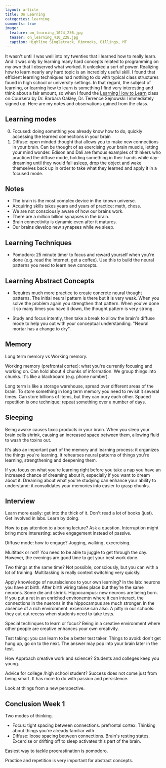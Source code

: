 ```yaml
---
layout: article
title: On Learning
categories: learning
comments: true
image:
  feature: on_learning_1024_256.jpg
  teaser: on_learning_410_228.jpg
  caption: Highline Singletrack, Rimrocks, Billings, MT
---
```


It wasn't until I was well into my twenties that I learned how to really learn.
And it was only by learning many hard concepts related to programming on my own
that I observed what worked. It unlocked a sort of power. Realizing how to learn
nearly any hard topic is an incredibly useful skill. I found that efficient
learning techniques had nothing to do with typical class structures found in
high school or university settings. In that regard, the subject of learning, or
learning how to learn is something I find very interesting and think about a
fair amount, so when I found the [Learning How to
Learn](https://class.coursera.org/learning-002) class on Coursera by Dr. Barbara
Oakley, Dr. Terrence Sejnowski I immediately signed up. Here are my notes and
observations gained from the class.


## Learning modes

0. Focused: doing something you already know how to do, quickly accessing the
   learned connections in your brain
0. Diffuse: open minded thought that allows you to make new connections in your
   brain. Can be thought of as exercising your brain muscle, letting your mind
   wonder. Edison and Dalí are famous examples of thinkers who practiced the
   diffuse mode, holding something in their hands while day-dreaming until they
   would fall asleep, drop the object and wake themselves back up in order to
   take what they learned and apply it in a focused mode.

## Notes

- The brain is the most complex device in the known universe.
- Acquiring skills takes years and years of practice: math, chess.
- We are not consciously aware of how our brains work.
- There are a million billion synapses in the brain.
- Brain connectivity is dynamic even after it matures.
- Our brains develop new synapses while we sleep.

## Learning Techniques

- Pomodoro: 25 minute timer to focus and reward yourself when you're done (e.g. read
  the Internet, get a coffee). Use this to build the neural patterns you need to
  learn new concepts.

## Learning Abstract Concepts

- Requires much more practice to create concrete neural thought patterns. The
  initial neural pattern is there but it is very weak. When you solve the
  problem again you strengthen that pattern. When you've done it so many times
  you have it down, the thought pattern is very strong.

- Study and focus intently, then take a break to allow the brain's diffuse mode
  to help you out with your conceptual understanding. "Neural mortar has a
  change to dry".


## Memory

Long term memory vs Working memory.

Working memory (prefrontal cortex): what you're currently focusing and working
on. Can hold about 4 chunks of information. We group things into chunks. It's
like a blackboard (e.g. phone number).

Long term is like a storage warehouse, spread over different areas of the brain.
To store something in long term memory you need to revisit it several times. Can
store billions of items, but they can bury each other. Spaced repetition is one
technique: repeat something over a number of days.

## Sleeping

Being awake causes toxic products in your brain. When you sleep your brain cells
shrink, causing an increased space between them, allowing fluid to wash the
toxins out.

It's also an important part of the memory and learning process: it organizes the
things you're learning. It rehearses neural patterns of things you're learning,
strengthening and deepening them.

If you focus on what you're learning right before you take a nap you have an
increased chance of dreaming about it, especially if you want to dream about it.
Dreaming about what you're studying can enhance your ability to understand: it
consolidates your memories into easier to grasp chunks.

## Interview

Learn more easily: get into the thick of it. Don't read a lot of books (just).
Get involved in labs. Learn by doing.

How to pay attention to a boring lecture? Ask a question. Interruption might
bring more interesting: active engagement instead of passive.

Diffuse mode: how to engage? Jogging, walking, excercising.

Multitask or not? You need to be able to juggle to get through the day. However,
the evenings are good time to get your best work done.

Two things at the same time? Not possible, consciously, but you can with a lot
of training. Multitasking is really context switching very quickly.

Apply knowledge of neuralscience to your own learning? In the lab: neurons you
have at birth. After birth wiring takes place but they're the same neurons. Some
die and shrink. Hippocampus: new neurons are being born. If you put a rat in an
enriched environemtn where it can interact, the connections in the nuerons in
the hippocampus are much stronger. In the absence of a rich environment:
excercise can also. A pitty in our schools: they cut out recess when students
need to take tests.

Special techinques to learn or focus? Being in a creative environment where
other people are creative enhances your own creativity. 

Test taking: you can learn to be a better test taker. Things to avoid: don't get
hung up, go on to the next. The answer may pop into your brain later in the
test.

How Approach creative work and science? Students and colleges keep you young.

Advice for college /high school student? Success does not come just from being
smart. It has more to do with passion and persistence.

Look at things from a new perspective.


## Conclusion Week 1

Two modes of thinking.

- Focus: tight spacing between connections. prefrontal cortex. Thinking about
things you're already familiar with
- Diffuse: loose spacing between connections. Brain's resting states. Excercise or
drifting off to sleep activates this part of the brain.

Easiest way to tackle procrastination is pomodoro.

Practice and repetition is very important for abstract concepts.
